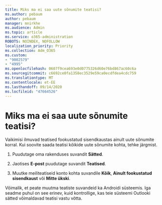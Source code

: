 ```yaml
---
title: Miks ma ei saa uute sõnumite teatisi?
ms.author: pebaum
author: pebaum
manager: mnirkhe
ms.audience: Admin
ms.topic: article
ms.service: o365-administration
ROBOTS: NOINDEX, NOFOLLOW
localization_priority: Priority
ms.collection: Adm_O365
ms.custom:
- "9002579"
- "4995"
ms.openlocfilehash: 0607f9cea693e0d0775326d60e76bd867ac60c6a
ms.sourcegitcommit: c6692ce0fa1358ec3529e59ca0ecdfdea4cdc759
ms.translationtype: MT
ms.contentlocale: et-EE
ms.lasthandoff: 09/14/2020
ms.locfileid: "47664526"
---
```

# <a name="why-dont-i-get-new-message-notifications"></a>Miks ma ei saa uute sõnumite teatisi?

Vaikimisi ilmuvad teatised fookustatud sisendkaustas ainult uute sõnumite korral. Kui soovite saada teatisi kõikide uute sõnumite kohta, tehke järgmist.

1. Puudutage oma rakenduses suvandit **Sätted**.

2. Jaotises **E-post** puudutage suvandit **Teatised**.

3. Muutke meiliteatiseid konto kohta suvandile **Kõik**, **Ainult fookustatud sisendkaust** või **Mitte ükski**.

Võimalik, et peate muutma teatiste suvandeid ka Androidi süsteemis. Iga seadme puhul on see erinev, kuid kontrollige, kas teie süsteemi Outlooki sätted võimaldavad teatisi vastu võtta.
